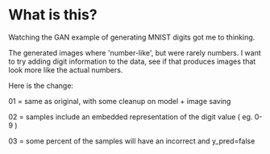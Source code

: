 What is this?
=============

Watching the GAN example of generating MNIST digits got me to thinking.

The generated images where 'number-like', but were rarely numbers.
I want to try adding digit information to the data, see if that produces 
images that look more like the actual numbers.

Here is the change:  

01 = same as original, with some cleanup on model + image saving

02 = samples include an embedded representation of the digit value ( eg. 0-9 )

03 = some percent of the samples will have an incorrect and y_pred=false

